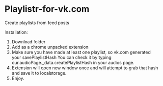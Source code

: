 # Playlistr-for-vk.com
Create playlists from feed posts

Installation:
1) Download folder
2) Add as a chrome unpacked extension
3) Make sure you have made at least one playlist, so vk.com generated your savePlaylistHash
  You can check it by typing cur.audioPage._data.createPlaylistHash in your audios page.
4) Extension will open new window once and will attempt to grab that hash and save it to localstorage.
5) Enjoy.
